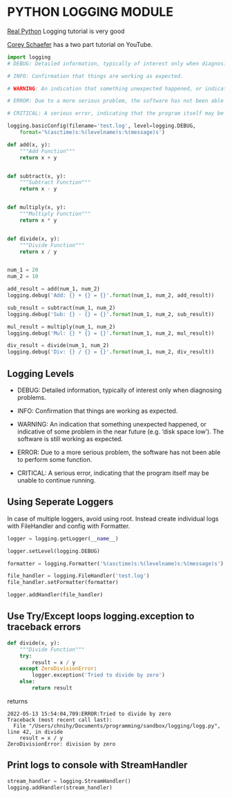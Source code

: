 # PYTHON LOGGING MODULE

<a href="https://realpython.com/python-logging/#the-logging-module">Real Python</a> Logging tutorial is very good

<a href="https://www.youtube.com/watch?v=-ARI4Cz-awo">Corey Schaefer</a> has a two part tutorial on YouTube.

```python
import logging
# DEBUG: Detailed information, typically of interest only when diagnosing problems.

# INFO: Confirmation that things are working as expected.

# WARNING: An indication that something unexpected happened, or indicative of some problem in the near future (e.g. ‘disk space low’). The software is still working as expected.

# ERROR: Due to a more serious problem, the software has not been able to perform some function.

# CRITICAL: A serious error, indicating that the program itself may be unable to continue running.

logging.basicConfig(filename='test.log', level=logging.DEBUG,
	format='%(asctime)s:%(levelname)s:%(message)s')

def add(x, y):
    """Add Function"""
    return x + y


def subtract(x, y):
    """Subtract Function"""
    return x - y


def multiply(x, y):
    """Multiply Function"""
    return x * y


def divide(x, y):
    """Divide Function"""
    return x / y


num_1 = 20
num_2 = 10

add_result = add(num_1, num_2)
logging.debug('Add: {} + {} = {}'.format(num_1, num_2, add_result))

sub_result = subtract(num_1, num_2)
logging.debug('Sub: {} - {} = {}'.format(num_1, num_2, sub_result))

mul_result = multiply(num_1, num_2)
logging.debug('Mul: {} * {} = {}'.format(num_1, num_2, mul_result))

div_result = divide(num_1, num_2)
logging.debug('Div: {} / {} = {}'.format(num_1, num_2, div_result))

```

## Logging Levels
- DEBUG: Detailed information, typically of interest only when diagnosing problems.

- INFO: Confirmation that things are working as expected.

- WARNING: An indication that something unexpected happened, or indicative of some problem in the near future (e.g. ‘disk space low’). The software is still working as expected.

- ERROR: Due to a more serious problem, the software has not been able to perform some function.

- CRITICAL: A serious error, indicating that the program itself may be unable to continue running.


## Using Seperate Loggers 
In case of multiple loggers, avoid using root.  Instead create individual logs with FileHandler and config with Formatter.

```python
logger = logging.getLogger(__name__)

logger.setLevel(logging.DEBUG)

formatter = logging.Formatter('%(asctime)s:%(levelname)s:%(message)s')

file_handler = logging.FileHandler('test.log')
file_handler.setFormatter(formatter)

logger.addHandler(file_handler)
```

## Use Try/Except loops logging.exception to traceback errors
```python
def divide(x, y):
    """Divide Function"""
    try:
        result = x / y
    except ZeroDivisionError:
        logger.exception('Tried to divide by zero')
    else:
        return result
```
returns
```
2022-05-13 15:54:04,709:ERROR:Tried to divide by zero
Traceback (most recent call last):
  File "/Users/chnihy/Documents/programming/sandbox/logging/logg.py", line 42, in divide
    result = x / y
ZeroDivisionError: division by zero
```

## Print logs to console with StreamHandler
```python
stream_handler = logging.StreamHandler()
logging.addHandler(stream_handler)
```